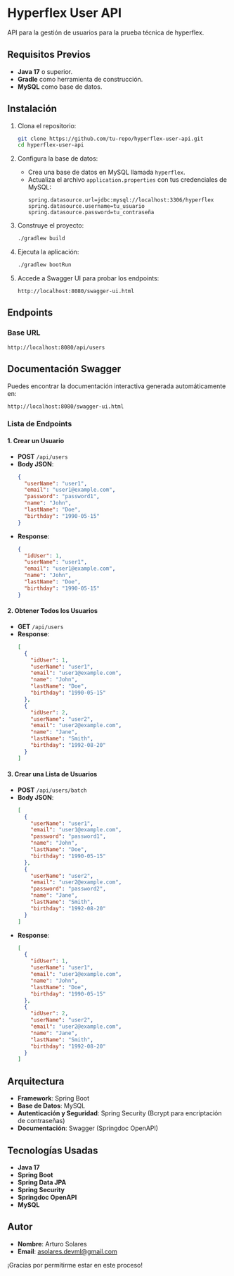 
# Hyperflex User API

API para la gestión de usuarios para la prueba técnica de hyperflex.

## Requisitos Previos

- **Java 17** o superior.
- **Gradle** como herramienta de construcción.
- **MySQL** como base de datos.

## Instalación

1. Clona el repositorio:
   ```bash
   git clone https://github.com/tu-repo/hyperflex-user-api.git
   cd hyperflex-user-api
   ```

2. Configura la base de datos:
    - Crea una base de datos en MySQL llamada `hyperflex`.
    - Actualiza el archivo `application.properties` con tus credenciales de MySQL:
      ```properties
      spring.datasource.url=jdbc:mysql://localhost:3306/hyperflex
      spring.datasource.username=tu_usuario
      spring.datasource.password=tu_contraseña
      ```

3. Construye el proyecto:
   ```bash
   ./gradlew build
   ```

4. Ejecuta la aplicación:
   ```bash
   ./gradlew bootRun
   ```

5. Accede a Swagger UI para probar los endpoints:
   ```
   http://localhost:8080/swagger-ui.html
   ```

## Endpoints

### Base URL
```
http://localhost:8080/api/users
```

## Documentación Swagger

Puedes encontrar la documentación interactiva generada automáticamente en:

```
http://localhost:8080/swagger-ui.html
```

### Lista de Endpoints

#### 1. Crear un Usuario
- **POST** `/api/users`
- **Body JSON**:
  ```json
  {
    "userName": "user1",
    "email": "user1@example.com",
    "password": "password1",
    "name": "John",
    "lastName": "Doe",
    "birthday": "1990-05-15"
  }
  ```
- **Response**:
  ```json
  {
    "idUser": 1,
    "userName": "user1",
    "email": "user1@example.com",
    "name": "John",
    "lastName": "Doe",
    "birthday": "1990-05-15"
  }
  ```

#### 2. Obtener Todos los Usuarios
- **GET** `/api/users`
- **Response**:
  ```json
  [
    {
      "idUser": 1,
      "userName": "user1",
      "email": "user1@example.com",
      "name": "John",
      "lastName": "Doe",
      "birthday": "1990-05-15"
    },
    {
      "idUser": 2,
      "userName": "user2",
      "email": "user2@example.com",
      "name": "Jane",
      "lastName": "Smith",
      "birthday": "1992-08-20"
    }
  ]
  ```

#### 3. Crear una Lista de Usuarios
- **POST** `/api/users/batch`
- **Body JSON**:
  ```json
  [
    {
      "userName": "user1",
      "email": "user1@example.com",
      "password": "password1",
      "name": "John",
      "lastName": "Doe",
      "birthday": "1990-05-15"
    },
    {
      "userName": "user2",
      "email": "user2@example.com",
      "password": "password2",
      "name": "Jane",
      "lastName": "Smith",
      "birthday": "1992-08-20"
    }
  ]
  ```
- **Response**:
  ```json
  [
    {
      "idUser": 1,
      "userName": "user1",
      "email": "user1@example.com",
      "name": "John",
      "lastName": "Doe",
      "birthday": "1990-05-15"
    },
    {
      "idUser": 2,
      "userName": "user2",
      "email": "user2@example.com",
      "name": "Jane",
      "lastName": "Smith",
      "birthday": "1992-08-20"
    }
  ]
  ```


## Arquitectura

- **Framework**: Spring Boot
- **Base de Datos**: MySQL
- **Autenticación y Seguridad**: Spring Security (Bcrypt para encriptación de contraseñas)
- **Documentación**: Swagger (Springdoc OpenAPI)

## Tecnologías Usadas

- **Java 17**
- **Spring Boot**
- **Spring Data JPA**
- **Spring Security**
- **Springdoc OpenAPI**
- **MySQL**

## Autor

- **Nombre**: Arturo Solares
- **Email**: [asolares.devml@gmail.com](Arturo:asolares.devml@gmail.com)

¡Gracias por permitirme estar en este proceso!
